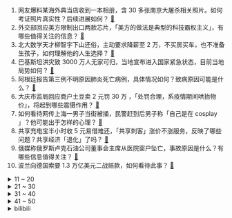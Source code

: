 1. 网友爆料某海外典当店收到一本相册，含 30 多张南京大屠杀相关照片。如何考证照片真实性？后续进展如何？ [:link:](https://www.zhihu.com/question/551192807)
2. 外交部回应美方限制出口两款芯片，「美方的做法是典型的科技霸权主义」，有哪些值得关注的信息？ [:link:](https://www.zhihu.com/question/551201618)
3. 北大数学天才柳智宇下山还俗，主动要求降薪至 2 万，不买房买车，也不准备生孩子，如何理解他的人生选择？ [:link:](https://www.zhihu.com/question/551205351)
4. 巴基斯坦洪灾致 3000 万人无家可归，当地宣布进入国家紧急状态，目前当地局势如何？ [:link:](https://www.zhihu.com/question/550139156)
5. 阿根廷报告第三例不明原因肺炎死亡病例，具体情况如何？致病原因可能是什么？ [:link:](https://www.zhihu.com/question/551271929)
6. 大庆市监局回应商户土豆卖 2 元罚 30 万 ，「处罚合理，系疫情期间哄抬物价」，将起到哪些震慑作用？ [:link:](https://www.zhihu.com/question/550999483)
7. 如何看待网传上海一男子当街被捅，民警赶到后男子称「自己是在 cosplay 」？他可能出于怎样的心理？ [:link:](https://www.zhihu.com/question/550729670)
8. 共享充电宝半小时收 5 元易借难还，「共享刺客」涨价不涨服务，反映了哪些问题？共享经济「退化」了吗？ [:link:](https://www.zhihu.com/question/551060269)
9. 俄媒称俄罗斯卢克石油公司董事会主席从医院窗户坠亡，事故原因是什么？有哪些信息值得关注？ [:link:](https://www.zhihu.com/question/551207570)
10. 波兰向德国索要 1.3 万亿美元二战赔款，如何看待此事？ [:link:](https://www.zhihu.com/question/551238192)
<details>
<summary>11 ~ 20</summary>

11. 如何看待 Tian 连续四次拿到 LPL 联赛亚军？ [:link:](https://www.zhihu.com/question/551242411)
12. 乌克兰官员称「赫尔松大反攻」在三地区取得成功，俄方称挫败反攻，反攻实际进展如何？有哪些信息值得关注？ [:link:](https://www.zhihu.com/question/551187018)
13. 你见过哪些看上去很豪华但实际上不贵的车？ [:link:](https://www.zhihu.com/question/551036291)
14. 9 月 1 日成都通报「本轮累计报告阳性病例 766 例」，疫情形势异常复杂严峻，哪些信息值得关注？ [:link:](https://www.zhihu.com/question/551206483)
15. 外媒称台湾「国防部」近日「抗议」，赵立坚表示台湾是中国的一个省，没有什么「国防部」，如何看待此回应？ [:link:](https://www.zhihu.com/question/551037385)
16. 女子回家遭入室盗窃身中十余刀，装死逃生后遭嫌犯纵火烧屋，遇到类似事件该如何自救？ [:link:](https://www.zhihu.com/question/551088712)
17. 98年的洪水到底有多大？ [:link:](https://www.zhihu.com/question/36227388)
18. 全球首辆飞行三轮汽车获美国联邦航空局试飞许可，定价超百万元，众多车企布局飞行汽车，这一市场前景如何？ [:link:](https://www.zhihu.com/question/551061037)
19. 涉疫机构「华星舞蹈艺术中心」被立案调查，深圳福田称「从严从快从重查处」，如何看待此处罚决定？ [:link:](https://www.zhihu.com/question/551161218)
20. 深圳辟谣称部分区「全域管控」系严重误读，还有哪些信息值得关注？ [:link:](https://www.zhihu.com/question/551224834)
</details>
<details>
<summary>21 ~ 30</summary>

21. 《西游记》玉皇大帝为什么打不过孙悟空，难道三界之主这么不堪一击吗？ [:link:](https://www.zhihu.com/question/550919647)
22. 《英雄联盟》到底有没有你越强队友越菜的机制？ [:link:](https://www.zhihu.com/question/548458585)
23. 小学教师资格证要怎么考？小学教师资格证应该怎么备考？ [:link:](https://www.zhihu.com/question/278903245)
24. 成都自 9 月 1 日 18 时起全体居民原则居家，成都当前疫情形势如何？还有哪些防疫信息值得关注？ [:link:](https://www.zhihu.com/question/551167630)
25. 13 国参加东方-2022军演，西方恶意炒作「中俄威胁」，反映了什么心态？ [:link:](https://www.zhihu.com/question/551217872)
26. USB Type-C 有什么缺点? [:link:](https://www.zhihu.com/question/37962306)
27. 全国首例数字人民币穿透支付业务在雄安新区成功落地，有助避免农民工工资被拖欠，还有哪些积极影响？ [:link:](https://www.zhihu.com/question/550986558)
28. 如何看待华为 Mate 50 未售先火，目前已有超过 100 万人预约？ [:link:](https://www.zhihu.com/question/550557452)
29. 如何看待 iPhone SE 4 或将基于 iPhone XR 采用 6.1 英寸 LCD 刘海屏？ [:link:](https://www.zhihu.com/question/550809061)
30. 大一最好的学习状态是什么? [:link:](https://www.zhihu.com/question/436598583)
</details>
<details>
<summary>31 ~ 40</summary>

31. 在量化交易公司做因子研究进入瓶颈，找不到新因子怎么办？ [:link:](https://www.zhihu.com/question/529940339)
32. 有哪些车外观看上去很华丽，实际价格上很亲民？ [:link:](https://www.zhihu.com/question/551045007)
33. 如果一个人不结婚，她必须要买房子吗？ [:link:](https://www.zhihu.com/question/550078385)
34. 明天教资就要报名了刚开始准备 ，10月底考试，建议报两科还是三科？ [:link:](https://www.zhihu.com/question/483981628)
35. 生活在南方，雨水比较多，买电动车安全吗? [:link:](https://www.zhihu.com/question/549963849)
36. 想读书有错吗？ [:link:](https://www.zhihu.com/question/551226257)
37. 如何评价综艺《披荆斩棘》第三期（一公）？ [:link:](https://www.zhihu.com/question/551172409)
38. 本轮成都累计报告病例逾 900 例，共计超过 20 条传入链条，当地情况如何？传播链条排查情况如何？ [:link:](https://www.zhihu.com/question/551271789)
39. 你为什么越来越讨厌网络了（尤其是社交平台）？ [:link:](https://www.zhihu.com/question/385397091)
40. 00后大学生们，作为女孩子，大学里有必要学会化妆嘛? [:link:](https://www.zhihu.com/question/550604904)
</details>
<details>
<summary>41 ~ 50</summary>

41. 什么是高级珠宝（High Jewelry）？有哪些令人惊艳的代表作？ [:link:](https://www.zhihu.com/question/324375064)
42. 人这一辈子到底是有钱重要还是快乐重要? [:link:](https://www.zhihu.com/question/549922218)
43. 2021 年你朋友圈哪张照片获赞最高？ [:link:](https://www.zhihu.com/question/505025956)
44. 防晒霜有毒，每天涂会烂脸的说法是真的吗？ [:link:](https://www.zhihu.com/question/548481195)
45. 网传专家踩地毯考察玉米地，会务部回应称「并非地毯，系雨后防滑铺的土工布」，如何看待此事？ [:link:](https://www.zhihu.com/question/551212306)
46. 深圳非中高风险区人员到广州赋红码政策已取消，但需严格执行 3 天居家健康监测，深圳当地疫情情况如何？ [:link:](https://www.zhihu.com/question/551111978)
47. 请问我对于零冷水热水器的理解是否有误？零冷水热水器真的实用吗？ [:link:](https://www.zhihu.com/question/434866540)
48. 如何评价德外长称即使德民众因能源价格暴涨而不满，她承诺会继续支持乌克兰？ [:link:](https://www.zhihu.com/question/551179774)
49. 十年前的互联网是什么样子？ [:link:](https://www.zhihu.com/question/322760478)
50. 被全班人孤立被骂真的可以镇定自若不受影响的自己好好学习吗，这种环境下真的还能够保持正常的心态吗？ [:link:](https://www.zhihu.com/question/462886411)
</details><details>
<summary>bilibili</summary>

1. 那天，我看到了54岁最帅的模样 [:link:](//www.bilibili.com/video/BV1VG4y167tn)
2. 这是个音乐游戏！？2022版 [:link:](//www.bilibili.com/video/BV1pe4y1d7JM)
3. 爱吃生腌的女孩，肠胃不会太差... [:link:](//www.bilibili.com/video/BV19t4y1E7hh)
4. 全球首提！五菱敞篷Mini量产版 [:link:](//www.bilibili.com/video/BV1Jd4y1G7sj)
5. 中式龙吟，千层蜜枣酥！层次分明，堪称下午茶茶点天花板~丨蜜枣酥 [:link:](//www.bilibili.com/video/BV15P411V7YS)
6. 细！《猫和老鼠》中的小穿帮竟然有这么多！画师偷懒？ [:link:](//www.bilibili.com/video/BV1kD4y1672t)
7. 狼人傻2 [:link:](//www.bilibili.com/video/BV1nd4y1R7UB)
8. 史诗级灾难片《开学》，豆瓣评分9.1 [:link:](//www.bilibili.com/video/BV11W4y1t75H)
9. 【苏星河】我的这个微信，你们没人用过 [:link:](//www.bilibili.com/video/BV1tV4y1H72k)
10. 《隐入尘烟》该消失？我从来没见过这么傲慢的差评！ [:link:](//www.bilibili.com/video/BV16Y4y1u7Wd)
<details>
<summary>11 ~ 20</summary>

11. 上高一啦！ [:link:](//www.bilibili.com/video/BV1CV4y1H7dp)
12. 流言四起，前进不止 [:link:](//www.bilibili.com/video/BV13T411c7FM)
13. 羊真的会谢我！ [:link:](//www.bilibili.com/video/BV1m14y1W7er)
14. 【毕导】SNP理论的重大突破！刷牙和便秘，人类的进出口竟然高度统一？ [:link:](//www.bilibili.com/video/BV1rW4y1t7NU)
15. 做一个风一样的决斗者【水无月菌】 [:link:](//www.bilibili.com/video/BV1KG4y1677n)
16. 大学生如何在宿舍拍出《最残大脑》 [:link:](//www.bilibili.com/video/BV1114y1x7TX)
17. 男，23岁，在公园打八段锦 [:link:](//www.bilibili.com/video/BV13t4y1J7w7)
18. 来杰哥家康康！全屋智能化！游戏房！真的蛮大哦！ [:link:](//www.bilibili.com/video/BV1Me4y1Y7G5)
19. 《关于被中国boy骗去贵阳花了588受大罪这件事》 [:link:](//www.bilibili.com/video/BV1mV4y1H79r)
20. 《明日方舟》2022「音律联觉&嘉年华-灯下定影」情报公开 [:link:](//www.bilibili.com/video/BV1L14y147W5)
</details>
<details>
<summary>21 ~ 30</summary>

21. 听说鸡哥不会打篮球？我不信！ [:link:](//www.bilibili.com/video/BV1Ta411V7hu)
22. 真正讲东西的科普书，不说废话 [:link:](//www.bilibili.com/video/BV1RY4y1u7QN)
23. 农村的那些不良少年，后来都怎么样了 [:link:](//www.bilibili.com/video/BV1Mg411Q7hb)
24. 央视主播夺笋系列：明天是交作业呢，还是焦头烂额呢？ [:link:](//www.bilibili.com/video/BV1Fg411Q7q8)
25. 狡 兔 死，走 狗 烹 ！ [:link:](//www.bilibili.com/video/BV1WG41157h8)
26. 灰太狼要有我这速度，羊村早没了 [:link:](//www.bilibili.com/video/BV1714y1476z)
27. 别被封面骗进来！！ [:link:](//www.bilibili.com/video/BV1iV4y1H7DA)
28. 蒙德，但是乡镇版 [:link:](//www.bilibili.com/video/BV1bd4y197WJ)
29. 重大突破，世界首创！荔枝和龙眼跨物种结果了！ [:link:](//www.bilibili.com/video/BV1E14y1475T)
30. 牛奶居然也能用油炸？今天学习这道神奇的《炸鲜奶》 [:link:](//www.bilibili.com/video/BV1UY4y1u7NJ)
</details>
<details>
<summary>31 ~ 40</summary>

31. 据说做饭时加入这个东西，可以让饭菜变得好吃！这是真的吗？小伙最后直接拿出压箱底宝贝测试！ [:link:](//www.bilibili.com/video/BV1qW4y187zk)
32. 罕见！库木库里沙漠惊现“沙狐之眸” [:link:](//www.bilibili.com/video/BV1WP4y1f7Dr)
33. 你管这叫“边角料零食”？究竟是智商税还是真香？ [:link:](//www.bilibili.com/video/BV1MP411V7JE)
34. 猫有三号楼，人有雨衣男 [:link:](//www.bilibili.com/video/BV1ja411V7AQ)
35. 男人的快乐就是这么简单 [:link:](//www.bilibili.com/video/BV1rB4y1G7Xh)
36. 用“米”字轻松掌握透视二等分（上） [:link:](//www.bilibili.com/video/BV1jg411Q7xD)
37. 靠谱盘点143：堂堂复活！翻盘小子阿水挺进决赛，JDG：复活甲没用上，不如给靠谱电竞吧！ [:link:](//www.bilibili.com/video/BV1kV4y1H7LA)
38. 新版乌迪尔的秘密武器！一键99连击！ 大玉螺旋丸！【有点骚东西】 [:link:](//www.bilibili.com/video/BV11U4y1B7ys)
39. 椰子：麻麻今天又骗我了 [:link:](//www.bilibili.com/video/BV1gU4y1r7gB)
40. 对不起，我是卧底 [:link:](//www.bilibili.com/video/BV1ZW4y1t72W)
</details>
<details>
<summary>41 ~ 50</summary>

41. 妻子出车祸男子开车赶回，半路悲痛到四肢抽搐：等我啊！我要回家！ [:link:](//www.bilibili.com/video/BV1eB4y1G7mP)
42. 任士明-农村大叔因写字好看被央视点赞，被誉为“行走的打印机”。 [:link:](//www.bilibili.com/video/BV1iV4y1H7eu)
43. 美国校队都在用的【鸡你太美】运球教学终于来了！ [:link:](//www.bilibili.com/video/BV1de4y1a73i)
44. 【ONE ON ONE】李观洋VS孙鹏！你们一直催更的单挑来了！ [:link:](//www.bilibili.com/video/BV1qG4y167VQ)
45. 纪念一下，谢谢所有来看我的胡桃，谢谢你们 [:link:](//www.bilibili.com/video/BV1be411g7mj)
46. “他抽我的血，还嫌弃我的血脏” [:link:](//www.bilibili.com/video/BV1A14y147xj)
47. 打工仔醒后成了高富帅，背后居然是天大的阴谋！经典网剧《灵魂摆渡》第十回 [:link:](//www.bilibili.com/video/BV1De4y1Z7XK)
48. 打破次元，只拯救你【初音未来15周年】 [:link:](//www.bilibili.com/video/BV1DW4y1t7TM)
49. 我怎么才能让全天下的女人都明白这个道理呢？ [:link:](//www.bilibili.com/video/BV1GB4y1G7w7)
50. 鉴定网络热门美食 只用鸡蛋和大米就能爆出米花！笔记写的可走心了 [:link:](//www.bilibili.com/video/BV1uP411V7HW)
</details>
<details>
<summary>51 ~ 60</summary>

51. 粉丝喜爱环节 [:link:](//www.bilibili.com/video/BV1ot4y1E7YV)
52. 吸毒的成本是什么？有多少积蓄才能实现“毒品自由”？ [:link:](//www.bilibili.com/video/BV1Rd4y1973u)
53. 纯黑《最后生还者:第一部》绝地迅猛无伤攻略解说 第一期 [:link:](//www.bilibili.com/video/BV19D4y167sn)
54. 优雅至极 [:link:](//www.bilibili.com/video/BV1Ed4y1972q)
55. 小伙不顾父母反对自学街舞，被嘲笑像耍猴，太难了 [:link:](//www.bilibili.com/video/BV1rY4y1u7Yi)
56. UP主怒花四位数约女神线下见面，最后竟然被...... [:link:](//www.bilibili.com/video/BV1o14y1W7k7)
57. 【阿斗】最强马王惨变植物人，狼狮两家结仇开战！美剧史诗巨作《权力的游戏》第4期 [:link:](//www.bilibili.com/video/BV16a411R757)
58. スターリースタート / かいりきベア feat. 初音未来 [:link:](//www.bilibili.com/video/BV19e4y1a7Fz)
59. 爱远足的小姐姐一枚呀！ [:link:](//www.bilibili.com/video/BV12V4y1H7mn)
60. 《 奇 怪 的 小 兔 叽 增 加 了 》 [:link:](//www.bilibili.com/video/BV1wd4y1G7Rd)
</details>
<details>
<summary>61 ~ 70</summary>

61. 带九黄逛可可托海，黄老板发现几只土拨鼠 [:link:](//www.bilibili.com/video/BV1FT411c7Td)
62. 杀破狼2格斗解析‖张晋最强的见招拆招、以快打快 [:link:](//www.bilibili.com/video/BV1Ja411R7eG)
63. 用四台计算器演奏《小城夏天》 [:link:](//www.bilibili.com/video/BV1vV4y1W7mw)
64. 校长的千层套路！来看ACG学院如何应对开学恐惧症 [:link:](//www.bilibili.com/video/BV16B4y1G7qH)
65. 中国烹饪大师教你我做超简单的牛肉炒法，你能不能会的会？十八秒牛肉~ [:link:](//www.bilibili.com/video/BV1ie411g7uA)
66. 就～挺秃然的！ [:link:](//www.bilibili.com/video/BV1jN4y1c7ri)
67. 如何"气"死新冠病毒。。。 [:link:](//www.bilibili.com/video/BV1fP4y1Z7Ja)
68. 这一次 就换你们辅助我吧 [:link:](//www.bilibili.com/video/BV1Ga411R7W1)
69. 我妹对军训的理解还蛮深的 [:link:](//www.bilibili.com/video/BV13T411c7A2)
70. 去巴黎搬砖去了 [:link:](//www.bilibili.com/video/BV1xt4y1E7H5)
</details>
<details>
<summary>71 ~ 80</summary>

71. 把写生的小王子咖啡车送给爱看书的老板后，他赠予了我一首诗！ [:link:](//www.bilibili.com/video/BV14D4y1B7Lo)
72. 这是哪个大聪明设计的红绿灯？【阅片无数Ⅱ 58】 [:link:](//www.bilibili.com/video/BV19d4y197n6)
73. 休想占我便宜 [:link:](//www.bilibili.com/video/BV1KT411F71D)
74. 有保镖了！黑子们小心！ [:link:](//www.bilibili.com/video/BV1nP4y1f7Ut)
75. 为北碚跑团点赞！有担当的跑者！ [:link:](//www.bilibili.com/video/BV1gt4y1J73T)
76. 多米诺新作品来了，一定要看到最后 [:link:](//www.bilibili.com/video/BV1HB4y1G7js)
77. 原来大悦妈最后的关注点是这个？？！ [:link:](//www.bilibili.com/video/BV1914y1W73T)
78. 【原神×必胜客】当你cos安柏在必胜客门口跳祭礼之舞... [:link:](//www.bilibili.com/video/BV1Ug411D7YD)
79. 40年前，它曾强悍到被纳入国家战略，五笔到底有多牛？ [:link:](//www.bilibili.com/video/BV1Se4y1Z79t)
80. 【鉴定热门】我国多地出现鳄雀鳝到底是谁的问题？派大星的地狱是怎么形成的？ [:link:](//www.bilibili.com/video/BV1r14y1W7KV)
</details>
<details>
<summary>81 ~ 90</summary>

81. [MC沙雕动画]开学前后对比 [:link:](//www.bilibili.com/video/BV1RP411G7Ru)
82. 不同老师迎新生 [:link:](//www.bilibili.com/video/BV1qG4y167N4)
83. 朋友们没想到我居然要解释这种事情 [:link:](//www.bilibili.com/video/BV19d4y197NK)
84. 为什么叫我麦香鸡？ [:link:](//www.bilibili.com/video/BV1ne4y1d7q8)
85. 《时序残响》概念实机PV  — 弥因侵染 [:link:](//www.bilibili.com/video/BV1eP411L7D1)
86. 达摩对线项羽，满屏金光闪闪！ [:link:](//www.bilibili.com/video/BV1tP411V7WQ)
87. 拍猫快10年，得意之作又岂止那9张 [:link:](//www.bilibili.com/video/BV1WU4y1r7FC)
88. 原来我点的菜上桌前被这么多人品尝呢！？ [:link:](//www.bilibili.com/video/BV1bd4y1G7yE)
89. 一场军训能凑齐这么多卧龙凤雏也是不容易啊！ [:link:](//www.bilibili.com/video/BV1TG4y167Sc)
90. 帅小伙自制鲜花饼，没想到鲜花饼制作这么复杂！ [:link:](//www.bilibili.com/video/BV1Xt4y1E7Lo)
</details>
<details>
<summary>91 ~ 100</summary>

91. 当列表里的陌生人拉你你打游戏时 [:link:](//www.bilibili.com/video/BV1Ge4y1Y7QS)
92. 20一块的光伏玻璃 竟然是400块电竞玻璃鼠标垫的完美平替？ [:link:](//www.bilibili.com/video/BV1jg411Q7TS)
93. “所以你宁愿错过也不愿主动 ，对吗” [:link:](//www.bilibili.com/video/BV1AW4y1b7nz)
94. 《 猪 ：是 不 是 有 病 ！ ？ 》 [:link:](//www.bilibili.com/video/BV1JT411c7sA)
95. 【时代少年团】《小炸的暑假生活》12.夏日尾奏 [:link:](//www.bilibili.com/video/BV1TG4y1675S)
96. 磁流体音响の进化 [:link:](//www.bilibili.com/video/BV1yY4y1F7M3)
97. 如何优雅地拒绝搭讪？《世界奇妙物语》假装打电话（假装通话） [:link:](//www.bilibili.com/video/BV1Wd4y1A7hG)
98. 肝了几个月，为了这几秒，临摹米山舞大大的动图，米山舞yyds，我的盛夏啊∽呜呜 [:link:](//www.bilibili.com/video/BV1uB4y147SF)
99. 票房4000块 华语影史最低 嘎子偷狗也救不回来的终极逆天电影！ [:link:](//www.bilibili.com/video/BV1Lg411Q7Hq)
100. 骑行川藏中线，大峡谷里找到一个废弃饭店，独自在里面煮饭睡觉感觉很自由 [:link:](//www.bilibili.com/video/BV1ct4y1J7uW)
</details></details>
